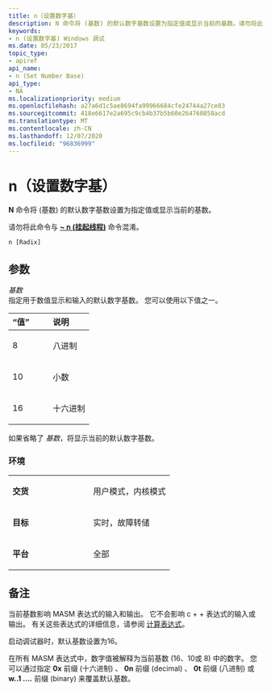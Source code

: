```yaml
---
title: n（设置数字基）
description: N 命令将 (基数) 的默认数字基数设置为指定值或显示当前的基数。请勿将此命令与 ~ n (挂起线程) 命令混淆。
keywords:
- n (设置数字基) Windows 调试
ms.date: 05/23/2017
topic_type:
- apiref
api_name:
- n (Set Number Base)
api_type:
- NA
ms.localizationpriority: medium
ms.openlocfilehash: a27a6d1c5ae8694fa99966684cfe24744a27ce83
ms.sourcegitcommit: 418e6617e2a695c9cb4b37b5b60e264760858acd
ms.translationtype: MT
ms.contentlocale: zh-CN
ms.lasthandoff: 12/07/2020
ms.locfileid: "96836999"
---
```

# <a name="n-set-number-base"></a>n（设置数字基）


**N** 命令将 (基数) 的默认数字基数设置为指定值或显示当前的基数。

请勿将此命令与 [**~ n (挂起线程)**](-n--suspend-thread-.md) 命令混淆。

```dbgcmd
n [Radix]
```

## <a name="span-idddk_cmd_set_number_base_dbgspanspan-idddk_cmd_set_number_base_dbgspanparameters"></a><span id="ddk_cmd_set_number_base_dbg"></span><span id="DDK_CMD_SET_NUMBER_BASE_DBG"></span>参数


<span id="_______Radix______"></span><span id="_______radix______"></span><span id="_______RADIX______"></span>*基数*   
指定用于数值显示和输入的默认数字基数。 您可以使用以下值之一。

<table>
<colgroup>
<col width="50%" />
<col width="50%" />
</colgroup>
<thead>
<tr class="header">
<th align="left">“值”</th>
<th align="left">说明</th>
</tr>
</thead>
<tbody>
<tr class="odd">
<td align="left"><p>8</p></td>
<td align="left"><p>八进制</p></td>
</tr>
<tr class="even">
<td align="left"><p>10</p></td>
<td align="left"><p>小数</p></td>
</tr>
<tr class="odd">
<td align="left"><p>16</p></td>
<td align="left"><p>十六进制</p></td>
</tr>
</tbody>
</table>

 

如果省略了 *基数*，将显示当前的默认数字基数。

### <a name="span-idenvironmentspanspan-idenvironmentspanspan-idenvironmentspanenvironment"></a><span id="Environment"></span><span id="environment"></span><span id="ENVIRONMENT"></span>环境

<table>
<colgroup>
<col width="50%" />
<col width="50%" />
</colgroup>
<tbody>
<tr class="odd">
<td align="left"><p><strong>交货</strong></p></td>
<td align="left"><p>用户模式，内核模式</p></td>
</tr>
<tr class="even">
<td align="left"><p><strong>目标</strong></p></td>
<td align="left"><p>实时，故障转储</p></td>
</tr>
<tr class="odd">
<td align="left"><p><strong>平台</strong></p></td>
<td align="left"><p>全部</p></td>
</tr>
</tbody>
</table>

 

<a name="remarks"></a>备注
-------

当前基数影响 MASM 表达式的输入和输出。 它不会影响 c + + 表达式的输入或输出。 有关这些表达式的详细信息，请参阅 [计算表达式](evaluating-expressions.md)。

启动调试器时，默认基数设置为16。

在所有 MASM 表达式中，数字值被解释为当前基数 (16、10或 8) 中的数字。 您可以通过指定 **0x** 前缀 (十六进制) 、 **0n** 前缀 (decimal) 、 **0t** 前缀 (八进制) 或 **w..1 ....** 前缀 (binary) 来覆盖默认基数。

 

 





